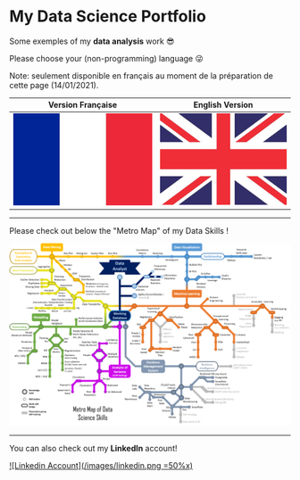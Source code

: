 # My Data Science Portfolio

Some exemples of my **data analysis** work :sunglasses:

Please choose your (non-programming) language :stuck_out_tongue_winking_eye:

Note: seulement disponible en français au moment de la préparation de cette page (14/01/2021).

| Version Française                                                                              | English Version                                                                         |
| ---------------------------------------------------------------------------------------------- | --------------------------------------------------------------------------------------- |
| [![Version française](/images/drapeau_france.jpg "Version française")](/portfolio_francais.md) | [![English Version](/images/union_jack_flag.jpg "English Version")](/portfolio_english) |

---

Please check out below the "Metro Map" of my Data Skills !

[![Metro Map Data Science](/images/MetroMap_Data_Analyst.png "Click Me!")](/metro_map.md)

---

You can also check out my **LinkedIn** account!

[![Linkedin Account](/images/linkedin.png =50%x)](https://www.linkedin.com/in/loic-nazaries "Loïc Nazaries - Linkedin.com")
